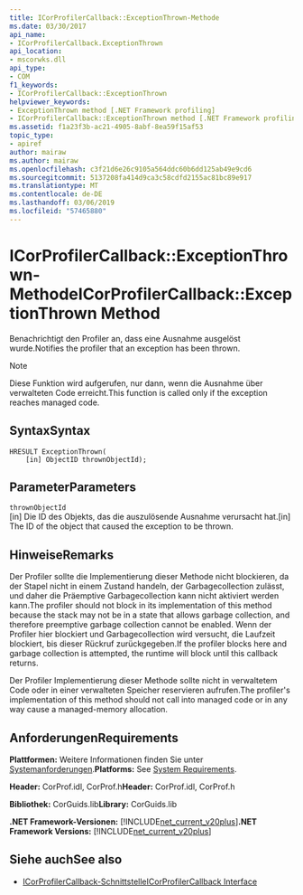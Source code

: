 ```yaml
---
title: ICorProfilerCallback::ExceptionThrown-Methode
ms.date: 03/30/2017
api_name:
- ICorProfilerCallback.ExceptionThrown
api_location:
- mscorwks.dll
api_type:
- COM
f1_keywords:
- ICorProfilerCallback::ExceptionThrown
helpviewer_keywords:
- ExceptionThrown method [.NET Framework profiling]
- ICorProfilerCallback::ExceptionThrown method [.NET Framework profiling]
ms.assetid: f1a23f3b-ac21-4905-8abf-8ea59f15af53
topic_type:
- apiref
author: mairaw
ms.author: mairaw
ms.openlocfilehash: c3f21d6e26c9105a564ddc60b6dd125ab49e9cd6
ms.sourcegitcommit: 5137208fa414d9ca3c58cdfd2155ac81bc89e917
ms.translationtype: MT
ms.contentlocale: de-DE
ms.lasthandoff: 03/06/2019
ms.locfileid: "57465880"
---
```

# <a name="icorprofilercallbackexceptionthrown-method"></a><span data-ttu-id="87c79-102">ICorProfilerCallback::ExceptionThrown-Methode</span><span class="sxs-lookup"><span data-stu-id="87c79-102">ICorProfilerCallback::ExceptionThrown Method</span></span>
<span data-ttu-id="87c79-103">Benachrichtigt den Profiler an, dass eine Ausnahme ausgelöst wurde.</span><span class="sxs-lookup"><span data-stu-id="87c79-103">Notifies the profiler that an exception has been thrown.</span></span>  
  
> [!NOTE]
>  <span data-ttu-id="87c79-104">Diese Funktion wird aufgerufen, nur dann, wenn die Ausnahme über verwalteten Code erreicht.</span><span class="sxs-lookup"><span data-stu-id="87c79-104">This function is called only if the exception reaches managed code.</span></span>  
  
## <a name="syntax"></a><span data-ttu-id="87c79-105">Syntax</span><span class="sxs-lookup"><span data-stu-id="87c79-105">Syntax</span></span>  
  
```  
HRESULT ExceptionThrown(  
    [in] ObjectID thrownObjectId);  
```  
  
## <a name="parameters"></a><span data-ttu-id="87c79-106">Parameter</span><span class="sxs-lookup"><span data-stu-id="87c79-106">Parameters</span></span>  
 `thrownObjectId`  
 <span data-ttu-id="87c79-107">[in] Die ID des Objekts, das die auszulösende Ausnahme verursacht hat.</span><span class="sxs-lookup"><span data-stu-id="87c79-107">[in] The ID of the object that caused the exception to be thrown.</span></span>  
  
## <a name="remarks"></a><span data-ttu-id="87c79-108">Hinweise</span><span class="sxs-lookup"><span data-stu-id="87c79-108">Remarks</span></span>  
 <span data-ttu-id="87c79-109">Der Profiler sollte die Implementierung dieser Methode nicht blockieren, da der Stapel nicht in einem Zustand handeln, der Garbagecollection zulässt, und daher die Präemptive Garbagecollection kann nicht aktiviert werden kann.</span><span class="sxs-lookup"><span data-stu-id="87c79-109">The profiler should not block in its implementation of this method because the stack may not be in a state that allows garbage collection, and therefore preemptive garbage collection cannot be enabled.</span></span> <span data-ttu-id="87c79-110">Wenn der Profiler hier blockiert und Garbagecollection wird versucht, die Laufzeit blockiert, bis dieser Rückruf zurückgegeben.</span><span class="sxs-lookup"><span data-stu-id="87c79-110">If the profiler blocks here and garbage collection is attempted, the runtime will block until this callback returns.</span></span>  
  
 <span data-ttu-id="87c79-111">Der Profiler Implementierung dieser Methode sollte nicht in verwaltetem Code oder in einer verwalteten Speicher reservieren aufrufen.</span><span class="sxs-lookup"><span data-stu-id="87c79-111">The profiler's implementation of this method should not call into managed code or in any way cause a managed-memory allocation.</span></span>  
  
## <a name="requirements"></a><span data-ttu-id="87c79-112">Anforderungen</span><span class="sxs-lookup"><span data-stu-id="87c79-112">Requirements</span></span>  
 <span data-ttu-id="87c79-113">**Plattformen:** Weitere Informationen finden Sie unter [Systemanforderungen](../../../../docs/framework/get-started/system-requirements.md).</span><span class="sxs-lookup"><span data-stu-id="87c79-113">**Platforms:** See [System Requirements](../../../../docs/framework/get-started/system-requirements.md).</span></span>  
  
 <span data-ttu-id="87c79-114">**Header:** CorProf.idl, CorProf.h</span><span class="sxs-lookup"><span data-stu-id="87c79-114">**Header:** CorProf.idl, CorProf.h</span></span>  
  
 <span data-ttu-id="87c79-115">**Bibliothek:** CorGuids.lib</span><span class="sxs-lookup"><span data-stu-id="87c79-115">**Library:** CorGuids.lib</span></span>  
  
 <span data-ttu-id="87c79-116">**.NET Framework-Versionen:** [!INCLUDE[net_current_v20plus](../../../../includes/net-current-v20plus-md.md)]</span><span class="sxs-lookup"><span data-stu-id="87c79-116">**.NET Framework Versions:** [!INCLUDE[net_current_v20plus](../../../../includes/net-current-v20plus-md.md)]</span></span>  
  
## <a name="see-also"></a><span data-ttu-id="87c79-117">Siehe auch</span><span class="sxs-lookup"><span data-stu-id="87c79-117">See also</span></span>
- [<span data-ttu-id="87c79-118">ICorProfilerCallback-Schnittstelle</span><span class="sxs-lookup"><span data-stu-id="87c79-118">ICorProfilerCallback Interface</span></span>](../../../../docs/framework/unmanaged-api/profiling/icorprofilercallback-interface.md)
